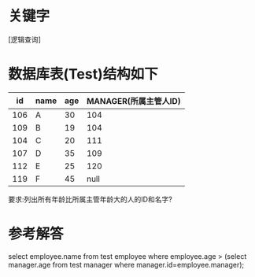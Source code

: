 # 关键字

[逻辑查询]

# 数据库表(Test)结构如下
| id | name | age | MANAGER(所属主管人ID) |
| --- | --- | --- | --- |
| 106 | A | 30 | 104 |
| 109 | B | 19 | 104 |
| 104 | C | 20 | 111 |
| 107 | D | 35 | 109 |
| 112 | E | 25 | 120 |
| 119 | F | 45 | null |
要求:列出所有年龄比所属主管年龄大的人的ID和名字?

# 参考解答

select employee.name from test employee where employee.age > (select manager.age from test manager where manager.id=employee.manager);



